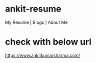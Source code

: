 # ankit-resume
My Resume | Blogs | About Me

# check with below url
https://www.ankitkumarsharma.com/
